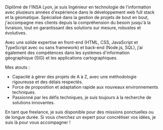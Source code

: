 Diplômé de l'INSA Lyon, je suis Ingénieur en technologie de l'information avec plusieurs années d'expérience dans le développement web full stack et la géomatique. Spécialisé dans la gestion de projets de bout en bout, j'accompagne mes clients depuis la compréhension du besoin jusqu'à la livraison, tout en garantissant des solutions sur mesure, robustes et évolutives.

Avec une solide expertise en front-end (HTML, CSS, JavaScript et TypeScript avec ou sans framework) et back-end (Node.js, SQL), j’ai également des compétences dans les systèmes d'information géographique (SIG) et les applications cartographiques.

Mes atouts :

- Capacité à gérer des projets de A à Z, avec une méthodologie rigoureuse et des délais respectés.
- Force de proposition et adaptation rapide aux nouveaux environnements techniques.
- Passionné par les défis techniques, je suis toujours à la recherche de solutions innovantes.

En tant que freelance, je suis disponible pour des missions ponctuelles ou de longue durée. Si vous cherchez un expert pour concrétiser vos idées, je suis là pour vous accompagner !
